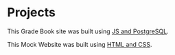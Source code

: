 # Projects
This Grade Book site was built using [JS and PostgreSQL](https://github.com/TaeDaDev/Projects/tree/main/Projects%20im%20starting/GradeBook-main).

This Mock Website was built using [HTML and CSS](https://github.com/TaeDaDev/Projects/tree/main/Projects%20im%20starting/Sprout_Grow_Website_Starter_Code).
